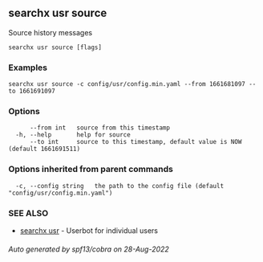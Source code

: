 ## searchx usr source

Source history messages

```
searchx usr source [flags]
```

### Examples

```
searchx usr source -c config/usr/config.min.yaml --from 1661681097 --to 1661691097
```

### Options

```
      --from int   source from this timestamp
  -h, --help       help for source
      --to int     source to this timestamp, default value is NOW (default 1661691511)
```

### Options inherited from parent commands

```
  -c, --config string   the path to the config file (default "config/usr/config.min.yaml")
```

### SEE ALSO

* [searchx usr](searchx_usr.md)	 - Userbot for individual users

###### Auto generated by spf13/cobra on 28-Aug-2022
